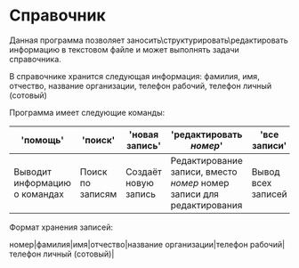 # Справочник
Данная программа позволяет заносить\структурировать\редактировать информацию в текстовом файле и может выполнять задачи справочника.

В справочнике хранится следующая информация: фамилия, имя, отчество, название организации, телефон рабочий, телефон личный (сотовый)

Программа имеет следующие команды:

|           'помощь'              |       'поиск'      |     'новая запись'     | 'редактировать *номер*'                                                      | 'все записи'     |
|---------------------------------|--------------------|------------------------|------------------------------------------------------------------------------|------------------|
|  Выводит информацию о командах  | Поиск по записям   | Создаёт новую запись   | Редактирование записи, вместо *номер* номер записи для редактирования        |Вывод всех записей|

Формат хранения записей:

номер|фамилия|имя|отчество|название организации|телефон рабочий|телефон личный (сотовый)|
